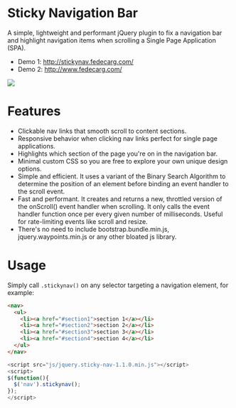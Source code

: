 # Sticky Navigation Bar
A simple, lightweight and performant jQuery plugin to fix a navigation bar and highlight navigation items when scrolling a Single Page Application (SPA).

* Demo 1: http://stickynav.fedecarg.com/
* Demo 2: http://www.fedecarg.com/

![](https://raw.githubusercontent.com/fedecarg/sticky-nav/master/src/images/sticky-nav-screenshot.png)

# Features

* Clickable nav links that smooth scroll to content sections.
* Responsive behavior when clicking nav links perfect for single page applications.
* Highlights which section of the page you're on in the navigation bar.
* Minimal custom CSS so you are free to explore your own unique design options.
* Simple and efficient. It uses a variant of the Binary Search Algorithm to determine the position of an element before binding an event handler to the scroll event.
* Fast and performant. It creates and returns a new, throttled version of the onScroll() event handler when scrolling. It only calls the event handler function once per every given number of milliseconds. Useful for rate-limiting events like scroll and resize.
* There's no need to include bootstrap.bundle.min.js, jquery.waypoints.min.js or any other bloated js library.

# Usage
Simply call `.stickynav()` on any selector targeting a navigation element, for example:

```html
<nav>
  <ul>
    <li><a href="#section1">section 1</a></li>
    <li><a href="#section2">section 2</a></li>
    <li><a href="#section3">section 3</a></li>
    <li><a href="#section4">section 4</a></li>
  </ul>
</nav>
```

```javascript
<script src="js/jquery.sticky-nav-1.1.0.min.js"></script>
<script>
$(function(){
  $('nav').stickynav();
});
</script>
```
